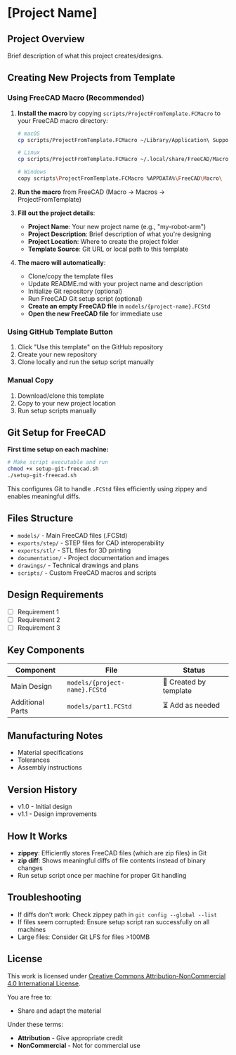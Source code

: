 # [Project Name]

## Project Overview
Brief description of what this project creates/designs.

## Creating New Projects from Template

### Using FreeCAD Macro (Recommended)
1. **Install the macro** by copying `scripts/ProjectFromTemplate.FCMacro` to your FreeCAD macro directory:
   ```bash
   # macOS
   cp scripts/ProjectFromTemplate.FCMacro ~/Library/Application\ Support/FreeCAD/Macro/

   # Linux
   cp scripts/ProjectFromTemplate.FCMacro ~/.local/share/FreeCAD/Macro/

   # Windows
   copy scripts\ProjectFromTemplate.FCMacro %APPDATA%\FreeCAD\Macro\
   ```

2. **Run the macro** from FreeCAD (Macro → Macros → ProjectFromTemplate)

3. **Fill out the project details**:
   - **Project Name**: Your new project name (e.g., "my-robot-arm")
   - **Project Description**: Brief description of what you're designing
   - **Project Location**: Where to create the project folder
   - **Template Source**: Git URL or local path to this template

4. **The macro will automatically**:
   - Clone/copy the template files
   - Update README.md with your project name and description
   - Initialize Git repository (optional)
   - Run FreeCAD Git setup script (optional)
   - **Create an empty FreeCAD file** in `models/{project-name}.FCStd`
   - **Open the new FreeCAD file** for immediate use

### Using GitHub Template Button
1. Click "Use this template" on the GitHub repository
2. Create your new repository
3. Clone locally and run the setup script manually

### Manual Copy
1. Download/clone this template
2. Copy to your new project location
3. Run setup scripts manually

## Git Setup for FreeCAD
**First time setup on each machine:**
```bash
# Make script executable and run
chmod +x setup-git-freecad.sh
./setup-git-freecad.sh
```

This configures Git to handle `.FCStd` files efficiently using zippey and enables meaningful diffs.

## Files Structure
- `models/` - Main FreeCAD files (.FCStd)
- `exports/step/` - STEP files for CAD interoperability  
- `exports/stl/` - STL files for 3D printing
- `documentation/` - Project documentation and images
- `drawings/` - Technical drawings and plans
- `scripts/` - Custom FreeCAD macros and scripts

## Design Requirements
- [ ] Requirement 1
- [ ] Requirement 2
- [ ] Requirement 3

## Key Components
| Component | File | Status |
|-----------|------|--------|
| Main Design | `models/{project-name}.FCStd` | 📝 Created by template |
| Additional Parts | `models/part1.FCStd` | ⏳ Add as needed |

## Manufacturing Notes
- Material specifications
- Tolerances
- Assembly instructions

## Version History
- v1.0 - Initial design
- v1.1 - Design improvements

## How It Works
- **zippey**: Efficiently stores FreeCAD files (which are zip files) in Git
- **zip diff**: Shows meaningful diffs of file contents instead of binary changes
- Run setup script once per machine for proper Git handling

## Troubleshooting
- If diffs don't work: Check zippey path in `git config --global --list`
- If files seem corrupted: Ensure setup script ran successfully on all machines
- Large files: Consider Git LFS for files >100MB

## License
This work is licensed under [Creative Commons Attribution-NonCommercial 4.0 International License](https://creativecommons.org/licenses/by-nc/4.0/).

You are free to:
- Share and adapt the material

Under these terms:
- **Attribution** - Give appropriate credit
- **NonCommercial** - Not for commercial use